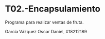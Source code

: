 # T02.-Encapsulamiento
Programa para realizar ventas de fruta.   


García Vázquez Oscar Daniel, #18212189
